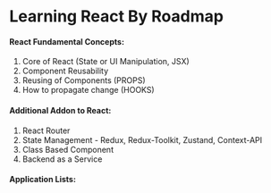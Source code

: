 # Learning React By Roadmap

<h4>React Fundamental Concepts:</h4>

1. Core of React (State or UI Manipulation, JSX)
2. Component Reusability
3. Reusing of Components (PROPS)
4. How to propagate change (HOOKS)


<h4>Additional Addon to React:</h4>

1. React Router
2. State Management - Redux, Redux-Toolkit, Zustand, Context-API
3. Class Based Component
4. Backend as a Service

<h4>Application Lists:</h4>

<!-- - [app-url](https://github.com/) -->
